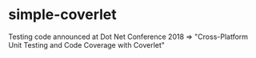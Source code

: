 # simple-coverlet
Testing code announced at Dot Net Conference 2018 => "Cross-Platform Unit Testing and Code Coverage with Coverlet"
